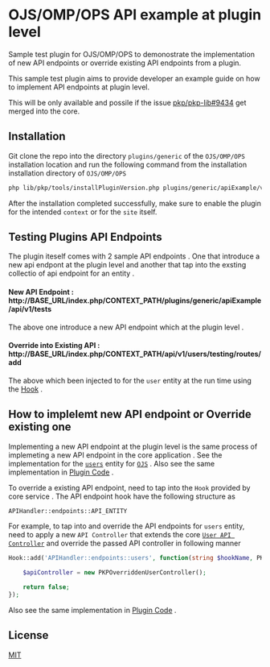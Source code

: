 # OJS/OMP/OPS API example at plugin level

Sample test plugin for OJS/OMP/OPS to demonostrate the implementation of new API endpoints or override existing API endpoints from a plugin.

This sample test plugin aims to provide developer an example guide on how to implement API endpoints at plugin level. 

This will be only available and possile if the issue [pkp/pkp-lib#9434](https://github.com/pkp/pkp-lib/issues/9434) get merged into the core. 

## Installation

Git clone the repo into the directory `plugins/generic` of the `OJS/OMP/OPS` installation location and run the following command from the installation installation directory of `OJS/OMP/OPS`

```bash
php lib/pkp/tools/installPluginVersion.php plugins/generic/apiExample/version.xml
```

After the installation completed successfully, make sure to enable the plugin for the intended `context` or for the `site` itself. 


## Testing Plugins API Endpoints

The plugin iteself comes with 2 sample API endpoints . One that introduce a new api endpont at the plugin level and another that tap into the exsting collectio of api endpoint for an entity .

#### New API Endpoint : http://BASE_URL/index.php/CONTEXT_PATH/plugins/generic/apiExample/api/v1/tests

The above one introduce a new API endpoint which at the plugin level .

#### Override into Existing API : http://BASE_URL/index.php/CONTEXT_PATH/api/v1/users/testing/routes/add

The above which been injected to for the `user` entity at the run time using the [Hook](https://docs.pkp.sfu.ca/dev/documentation/en/utilities-hooks) .


## How to implelemt new API endpoint or Override existing one

Implementing a new API endpoint at the plugin level is the same process of implemeting a new API endpoint in the core application . See the implementation for the [`users`](https://github.com/pkp/pkp-lib/blob/main/api/v1/users/PKPUserController.php) entity for [`OJS`](https://github.com/pkp/ojs/blob/main/api/v1/users/index.php) . Also see the same implementation in [Plugin Code](https://github.com/touhidurabir/apiExample/tree/main/api/v1/tests) .

To override a existing API endpoint, need to tap into the `Hook` provided by core service . The API endpoint hook have the following structure as 
```
APIHandler::endpoints::API_ENTITY
```
For example, to tap into and override the API endpoints for `users` entity, need to apply a new `API Controller` that extends the core [`User API Controller`](https://github.com/pkp/pkp-lib/blob/main/api/v1/users/PKPUserController.php) and override the passed API controller in following manner 

```php
Hook::add('APIHandler::endpoints::users', function(string $hookName, PKPBaseController &$apiController, APIHandler $apiHandler): bool {

    $apiController = new PKPOverriddenUserController();
    
    return false;
});
```

Also see the same implementation in [Plugin Code](https://github.com/touhidurabir/apiExample/blob/main/api/v1/users/PKPOverriddenUserController.php) .


## License
[MIT](./LICENSE.md)
